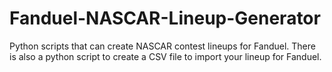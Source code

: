 # Fanduel-NASCAR-Lineup-Generator
Python scripts that can create NASCAR contest lineups for Fanduel. There is also a python script to create a CSV file to import your lineup for Fanduel. 
